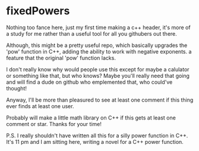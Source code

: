 # fixedPowers

Nothing too fance here, just my first time making a c++ header,
it's more of a study for me rather than a useful tool for all you githubers out there.

Although, this might be a pretty useful repo, which basically upgrades the 'pow' function in C++,
adding the ability to work with negative exponents. a feature that the original 'pow' function lacks.

I don't really know why would people use this except for maybe a calulator or something like that, but who knows?
Maybe you'll really need that going and will find a dude on github who emplemented that, who could've thought!

Anyway, I'll be more than pleasured to see at least one comment if this thing ever finds at least one user. 

Probably will make a little math library on C++ if this gets at least one comment or star. Thanks for your time!

P.S. I really shouldn't have written all this for a silly power function in C++. It's 11 pm and I am sitting here,
writing a novel for a C++ power function.
